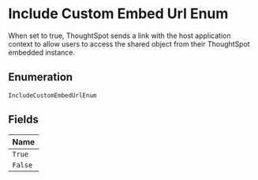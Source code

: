 
# Include Custom Embed Url Enum

When set to true, ThoughtSpot sends a link with the host application context to allow users to access the shared object from their ThoughtSpot embedded instance.

## Enumeration

`IncludeCustomEmbedUrlEnum`

## Fields

| Name |
|  --- |
| `True` |
| `False` |

